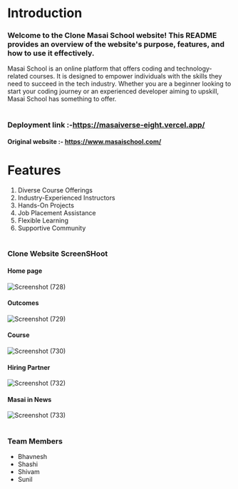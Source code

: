 # Introduction
### Welcome to the  Clone Masai School website! This README provides an overview of the website's purpose, features, and how to use it effectively.

Masai School is an online platform that offers coding and technology-related courses. It is designed to empower individuals with the skills they need to succeed in the tech industry. Whether you are a beginner looking to start your coding journey or an experienced developer aiming to upskill, Masai School has something to offer.
#
### Deployment link :-https://masaiverse-eight.vercel.app/
#### Original website :- https://www.masaischool.com/
#


# Features
1. Diverse Course Offerings
2. Industry-Experienced Instructors
3. Hands-On Projects
4. Job Placement Assistance
5. Flexible Learning
6. Supportive Community
#
### Clone Website ScreenSHoot
#### Home page
![Screenshot (728)](https://github.com/bhavnesh1811/masaiverse/assets/87934736/c3994fb1-c1e2-44fd-a610-55f3a2199a7a)

#### Outcomes
![Screenshot (729)](https://github.com/bhavnesh1811/masaiverse/assets/87934736/4b1da566-7fd1-4660-82aa-f595281e4a72)
#### Course
![Screenshot (730)](https://github.com/bhavnesh1811/masaiverse/assets/87934736/e5652db3-f1e8-47aa-b490-87155cbfab62)
#### Hiring Partner
![Screenshot (732)](https://github.com/bhavnesh1811/masaiverse/assets/87934736/75cdf60f-1714-4ef8-8a95-b0cdb39d47de)
#### Masai in News
![Screenshot (733)](https://github.com/bhavnesh1811/masaiverse/assets/87934736/fd3e2be5-cf47-4dd1-a44f-535200fa5f37)

#

### Team Members
* Bhavnesh
* Shashi
* Shivam
* Sunil


